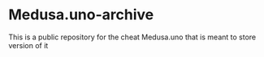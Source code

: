 # Medusa.uno-archive
This is a public repository for the cheat Medusa.uno that is meant to store version of it
